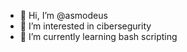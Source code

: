 - 👋 Hi, I’m @asmodeus
- 👀 I’m interested in cibersegurity 
- 🌱 I’m currently learning bash scripting 




